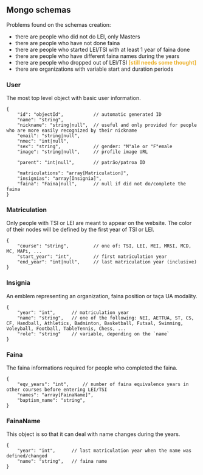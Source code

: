 
## Mongo schemas

Problems found on the schemas creation:
- there are people who did not do LEI, only Masters
- there are people who have not done faina
- there are people who started LEI/TSI with at least 1 year of faina done
- there are people who have different faina names during the years
- there are people who dropped out of LEI/TSI <span style="color:#ECB22E">**[still needs some thought]**</span>
- there are organizations with variable start and duration periods


### User

The most top level object with basic user information.

```jsonc
{
    "id": "objectId",           // automatic generated ID
    "name": "string",
    "nickname": "string|null",  // useful and only provided for people who are more easily recognized by their nickname
    "email": "string|null",
    "nmec": "int|null",  
    "sex": "string",            // gender: "M"ale or "F"emale
    "image": "string|null",     // profile image URL

    "parent": "int|null",       // patrão/patroa ID

    "matriculations": "array[Matriculation]",
    "insignias": "array[Insignia]",
    "faina": "Faina|null",      // null if did not do/complete the faina
}
```


### Matriculation

Only people with TSI or LEI are meant to appear on the website. The color of their nodes will be defined by the first year of TSI or LEI.

```jsonc
{
    "course": "string",         // one of: TSI, LEI, MEI, MRSI, MCD, MC, MAPi, ...
    "start_year": "int",        // first matriculation year
    "end_year": "int|null",     // last matriculation year (inclusive)
}
```


### Insignia

An emblem representing an organization, faina position or taça UA modality.

```jsonc
{
    "year": "int",      // matriculation year
    "name": "string",   // one of the following: NEI, AETTUA, ST, CS, CF, Handball, Athletics, Badminton, Basketball, Futsal, Swimming, Voleyball, Football, TableTennis, Chess, ...
    "role": "string"    // variable, depending on the `name`
}
```


### Faina

The faina informations required for people who completed the faina.

```jsonc
{
    "eqv_years": "int",     // number of faina equivalence years in other courses before entering LEI/TSI
    "names": "array[FainaName]",
    "baptism_name": "string",
}
```


### FainaName

This object is so that it can deal with name changes during the years.

```jsonc
{
    "year": "int",      // last matriculation year when the name was defined/changed
    "name": "string",   // faina name
}
```
